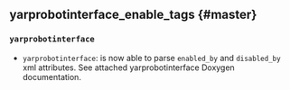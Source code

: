 yarprobotinterface_enable_tags {#master}
-----------

### `yarprobotinterface`

* `yarprobotinterface`: is now able to parse `enabled_by` and `disabled_by` xml attributes.
See attached yarprobotinterface Doxygen documentation.
